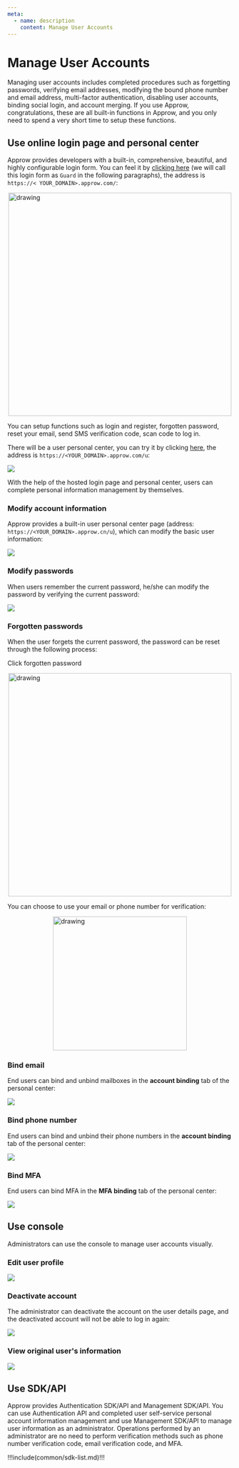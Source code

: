 ```yaml
---
meta:
  - name: description
    content: Manage User Accounts
---
```


# Manage User Accounts

Managing user accounts includes completed procedures such as forgetting passwords, verifying email addresses, modifying the bound phone number and email address, multi-factor authentication, disabling user accounts, binding social login, and account merging. If you use Approw, congratulations, these are all built-in functions in Approw, and you only need to spend a very short time to setup these functions.

## Use online login page and personal center

Approw provides developers with a built-in, comprehensive, beautiful, and highly configurable login form. You can feel it by [clicking here](https://sample-sso.approw.com/) (we will call this login form as `Guard` in the following paragraphs), the address is `https://< YOUR_DOMAIN>.approw.com/`:

<img src="./images/manage-profile1.png" alt="drawing" height="500" style="display:block;margin: 0 auto;"/>

You can setup functions such as login and register, forgotten password, reset your email, send SMS verification code, scan code to log in.

There will be a user personal center, you can try it by clicking [here](https://sample-sso.approw.com/u), the address is `https://<YOUR_DOMAIN>.approw.com/u`:

![](./images/manage-profile2.png)

With the help of the hosted login page and personal center, users can complete personal information management by themselves.

### Modify account information

Approw provides a built-in user personal center page (address: `https://<YOUR_DOMAIN>.approw.cn/u`), which can modify the basic user information:

![](./images/manage-profile3.png)

### Modify passwords

When users remember the current password, he/she can modify the password by verifying the current password:

![](./images/manage-profile4.png)

### Forgotten passwords

When the user forgets the current password, the password can be reset through the following process:

Click forgotten password

<img src="./images/manage-profile5.png" alt="drawing" height="500" style="display:block;margin: 0 auto;"/>

You can choose to use your email or phone number for verification:

<img src="./images/manage-profile6.png" alt="drawing" height="300" style="display:block;margin: 0 auto;"/>

<!--- <img src="./images/manage-profile7.png" alt="drawing" height="300" style="display:block;margin: 0 auto;"/> --->

### Bind email

End users can bind and unbind mailboxes in the **account binding** tab of the personal center:

![](./images/manage-profile8.png)

### Bind phone number

End users can bind and unbind their phone numbers in the **account binding** tab of the personal center:

![](./images/manage-profile9.png)

### Bind MFA

End users can bind MFA in the **MFA binding** tab of the personal center:

![](./images/manage-profile10.png)

## Use console

Administrators can use the console to manage user accounts visually.

### Edit user profile

![](./images/manage-profile11.png)

### Deactivate account

The administrator can deactivate the account on the user details page, and the deactivated account will not be able to log in again:

![](./images/manage-profile12.png)

### View original user's information

![](./images/manage-profile13.png)

## Use SDK/API

Approw provides Authentication SDK/API and Management SDK/API. You can use Authentication API and completed user self-service personal account information management and use Management SDK/API to manage user information as an administrator. Operations performed by an administrator are no need to perform verification methods such as phone number verification code, email verification code, and MFA.

!!!include(common/sdk-list.md)!!!
